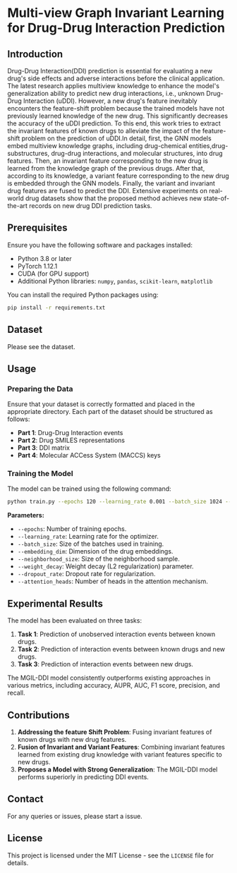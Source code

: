 # Multi-view Graph Invariant Learning for Drug-Drug Interaction Prediction

## Introduction

Drug-Drug Interaction(DDI) prediction is essential for evaluating a new drug's side effects and adverse interactions before the clinical application. The latest research applies multiview knowledge to enhance the model's generalization ability to predict new drug interactions, i.e., unknown Drug-Drug Interaction (uDDI). However, a new drug's feature inevitably encounters the feature-shift problem because the trained models have not previously learned knowledge of the new drug. This significantly decreases the accuracy of the uDDI prediction. To this end, this work tries to extract the invariant features of known drugs to alleviate the impact of the feature-shift problem on the prediction of uDDI.In detail, first, the GNN models embed multiview knowledge graphs, including drug-chemical entities,drug-substructures, drug-drug interactions, and molecular structures, into drug features. Then, an invariant feature corresponding to the new drug is learned from the knowledge graph of the previous drugs. After that, according to its knowledge, a variant feature corresponding to the new drug is embedded through the GNN models. Finally, the variant and invariant drug features are fused to predict the DDI. Extensive experiments on real-world drug datasets show that the proposed method achieves new state-of-the-art records on new drug DDI prediction tasks. 

## Prerequisites

Ensure you have the following software and packages installed:

- Python 3.8 or later
- PyTorch 1.12.1
- CUDA (for GPU support)
- Additional Python libraries: `numpy`, `pandas`, `scikit-learn`, `matplotlib`

You can install the required Python packages using:

```bash
pip install -r requirements.txt
```

## Dataset

Please see the dataset.

## Usage

### Preparing the Data

Ensure that your dataset is correctly formatted and placed in the appropriate directory. Each part of the dataset should be structured as follows:

- **Part 1**: Drug-Drug Interaction events
- **Part 2**: Drug SMILES representations
- **Part 3**: DDI matrix
- **Part 4**: Molecular ACCess System (MACCS) keys

### Training the Model

The model can be trained using the following command:

```bash
python train.py --epochs 120 --learning_rate 0.001 --batch_size 1024 --embedding_dim 256 --neighborhood_size 6 --weight_decay 1e-8 --dropout_rate 0.3 --attention_heads 8
```

**Parameters:**

- `--epochs`: Number of training epochs.
- `--learning_rate`: Learning rate for the optimizer.
- `--batch_size`: Size of the batches used in training.
- `--embedding_dim`: Dimension of the drug embeddings.
- `--neighborhood_size`: Size of the neighborhood sample.
- `--weight_decay`: Weight decay (L2 regularization) parameter.
- `--dropout_rate`: Dropout rate for regularization.
- `--attention_heads`: Number of heads in the attention mechanism.

## Experimental Results

The model has been evaluated on three tasks:

1. **Task 1**: Prediction of unobserved interaction events between known drugs.
2. **Task 2**: Prediction of interaction events between known drugs and new drugs.
3. **Task 3**: Prediction of interaction events between new drugs.

The MGIL-DDI model consistently outperforms existing approaches in various metrics, including accuracy, AUPR, AUC, F1 score, precision, and recall.

## Contributions

1. **Addressing the feature Shift Problem**: Fusing invariant features of known drugs with new drug features.
2. **Fusion of Invariant and Variant Features**: Combining invariant features learned from existing drug knowledge with variant features specific to new drugs.
3. **Proposes a Model with Strong Generalization**: The MGIL-DDI model performs superiorly in predicting DDI events.

## Contact

For any queries or issues, please start a issue.

## License

This project is licensed under the MIT License - see the `LICENSE` file for details.
